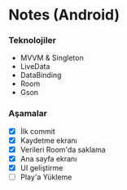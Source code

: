 # Notes (Android)

### Teknolojiler

- MVVM & Singleton
- LiveData
- DataBinding
- Room
- Gson


### Aşamalar
- [x] İlk commit
- [x] Kaydetme ekranı
- [X] Verileri Room'da saklama
- [X] Ana sayfa ekranı
- [X] UI geliştirme
- [ ] Play'a Yükleme